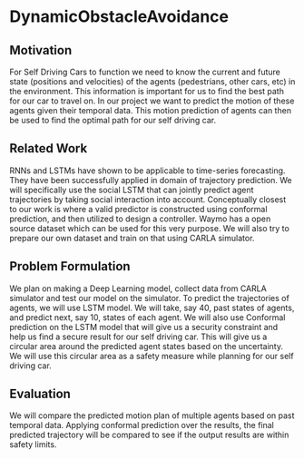 # DynamicObstacleAvoidance

## Motivation
For Self Driving Cars to function we need to know the current and future state (positions and velocities) of
the agents (pedestrians, other cars, etc) in the environment. This information is important for us to find
the best path for our car to travel on. In our project we want to predict the motion of these agents given
their temporal data. This motion prediction of agents can then be used to find the optimal path for our self
driving car.

## Related Work
RNNs and LSTMs have shown to be applicable to time-series forecasting. They have been successfully
applied in domain of trajectory prediction.
We will specifically use the social LSTM that can jointly predict agent trajectories by taking social interaction into account. Conceptually closest to our work is where a valid predictor is constructed using conformal prediction, and then utilized to design a controller.
Waymo has a open source dataset which can be used for this very purpose. We will also try to prepare
our own dataset and train on that using CARLA simulator.

## Problem Formulation
We plan on making a Deep Learning model, collect data from CARLA simulator and test our model on
the simulator. To predict the trajectories of agents, we will use LSTM model. We will take, say 40, past
states of agents, and predict next, say 10, states of each agent. We will also use Conformal prediction on
the LSTM model that will give us a security constraint and help us find a secure result for our self driving
car. This will give us a circular area around the predicted agent states based on the uncertainty. We will
use this circular area as a safety measure while planning for our self driving car.

## Evaluation
We will compare the predicted motion plan of multiple agents based on past temporal data. Applying
conformal prediction over the results, the final predicted trajectory will be compared to see if the output
results are within safety limits.
